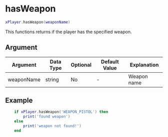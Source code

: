 # hasWeapon

```lua
xPlayer.hasWeapon(weaponName)
```

This functions returns if the player has the specified weapon.

## Argument

| Argument   | Data Type | Optional | Default Value | Explanation |
|------------|-----------|----------|---------------|-------------|
| weaponName | string    | No       | -             | Weapon name |

## Example

```lua
	if xPlayer.hasWeapon('WEAPON_PISTOL') then
		print('found weapon')
	else
		print('weapon not found!')
	end
```
